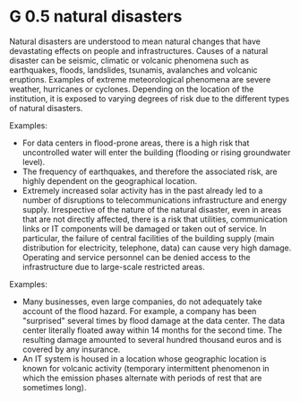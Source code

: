 G 0.5 natural disasters
=======================

Natural disasters are understood to mean natural changes that have devastating effects on people and infrastructures. Causes of a natural disaster can be seismic, climatic or volcanic phenomena such as earthquakes, floods, landslides, tsunamis, avalanches and volcanic eruptions. Examples of extreme meteorological phenomena are severe weather, hurricanes or cyclones. Depending on the location of the institution, it is exposed to varying degrees of risk due to the different types of natural disasters.

Examples:

* For data centers in flood-prone areas, there is a high risk that uncontrolled water will enter the building (flooding or rising groundwater level).
* The frequency of earthquakes, and therefore the associated risk, are highly dependent on the geographical location.
* Extremely increased solar activity has in the past already led to a number of disruptions to telecommunications infrastructure and energy supply.
Irrespective of the nature of the natural disaster, even in areas that are not directly affected, there is a risk that utilities, communication links or IT components will be damaged or taken out of service. In particular, the failure of central facilities of the building supply (main distribution for electricity, telephone, data) can cause very high damage. Operating and service personnel can be denied access to the infrastructure due to large-scale restricted areas.

Examples:

* Many businesses, even large companies, do not adequately take account of the flood hazard. For example, a company has been "surprised" several times by flood damage at the data center. The data center literally floated away within 14 months for the second time. The resulting damage amounted to several hundred thousand euros and is covered by any insurance.
* An IT system is housed in a location whose geographic location is known for volcanic activity (temporary intermittent phenomenon in which the emission phases alternate with periods of rest that are sometimes long).